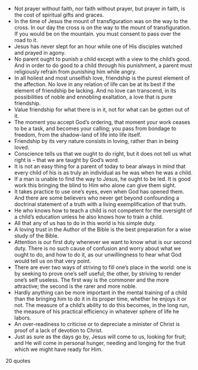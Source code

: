  - Not prayer without faith, nor faith without prayer, but prayer in faith, is the cost of spiritual gifts and graces.
 - In the time of Jesus the mount of transfiguration was on the way to the cross. In our day the cross is on the way to the mount of transfiguration. If you would be on the mountain. you must consent to pass over the road to it.
 - Jesus has never slept for an hour while one of His disciples watched and prayed in agony.
 - No parent ought to punish a child except with a view to the child’s good. And in order to do good to a child through his punishment, a parent must religiously refrain from punishing him while angry.
 - In all holiest and most unselfish love, friendship is the purest element of the affection. No love in any relation of life can be at its best if the element of friendship be lacking. And no love can transcend, in its possibilities of noble and ennobling exaltation, a love that is pure friendship.
 - Value friendship for what there is in it, not for what can be gotten out of it.
 - The moment you accept God’s ordering, that moment your work ceases to be a task, and becomes your calling; you pass from bondage to freedom, from the shadow-land of life into life itself.
 - Friendship by its very nature consists in loving, rather than in being loved.
 - Conscience tells us that we ought to do right, but it does not tell us what right is – that we are taught by God’s word.
 - It is not an easy thing for a parent of today to bear always in mind that every child of his is as truly an individual as he was when he was a child.
 - If a man is unable to find the way to Jesus, he ought to be led. It is good work this bringing the blind to Him who alone can give them sight.
 - It takes practice to use one’s eyes, even when God has opened them. And there are some believers who never get beyond confounding a doctrinal statement of a truth with a living exemplification of that truth.
 - He who knows how to teach a child is not competent for the oversight of a child’s education unless he also knows how to train a child.
 - All that any of us has to do in this world is his simple duty.
 - A loving trust in the Author of the Bible is the best preparation for a wise study of the Bible.
 - Attention is our first duty whenever we want to know what is our second duty. There is no such cause of confusion and worry about what we ought to do, and how to do it, as our unwillingness to hear what God would tell us on that very point.
 - There are ever two ways of striving to fill one’s place in the world: one is by seeking to prove one’s self useful; the other, by striving to render one’s self useless. The first way is the commoner and the more attractive; the second is the rarer and more noble.
 - Hardly anything can be more important in the mental training of a child than the bringing him to do it in its proper time, whether he enjoys it or not. The measure of a child’s ability to do this becomes, in the long run, the measure of his practical efficiency in whatever sphere of life he labors.
 - An over-readiness to criticise or to depreciate a minister of Christ is proof of a lack of devotion to Christ.
 - Just as sure as the days go by, Jesus will come to us, looking for fruit; and He will come in personal hunger, needing and longing for the fruit which we might have ready for Him.

20 quotes